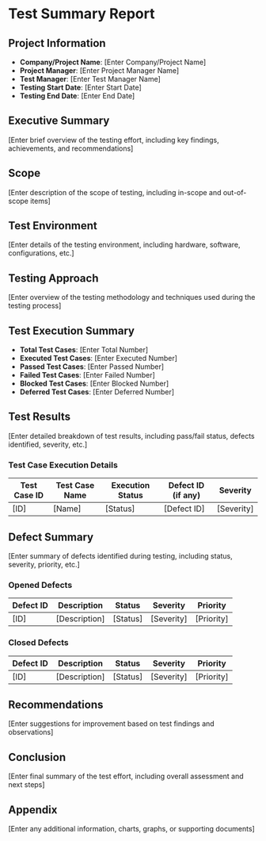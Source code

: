 # Test Summary Report

## Project Information
- **Company/Project Name**: [Enter Company/Project Name]
- **Project Manager**: [Enter Project Manager Name]
- **Test Manager**: [Enter Test Manager Name]
- **Testing Start Date**: [Enter Start Date]
- **Testing End Date**: [Enter End Date]

## Executive Summary
[Enter brief overview of the testing effort, including key findings, achievements, and recommendations]

## Scope
[Enter description of the scope of testing, including in-scope and out-of-scope items]

## Test Environment
[Enter details of the testing environment, including hardware, software, configurations, etc.]

## Testing Approach
[Enter overview of the testing methodology and techniques used during the testing process]

## Test Execution Summary
- **Total Test Cases**: [Enter Total Number]
- **Executed Test Cases**: [Enter Executed Number]
- **Passed Test Cases**: [Enter Passed Number]
- **Failed Test Cases**: [Enter Failed Number]
- **Blocked Test Cases**: [Enter Blocked Number]
- **Deferred Test Cases**: [Enter Deferred Number]

## Test Results
[Enter detailed breakdown of test results, including pass/fail status, defects identified, severity, etc.]

### Test Case Execution Details
| Test Case ID | Test Case Name | Execution Status | Defect ID (if any) | Severity |
|--------------|----------------|------------------|--------------------|----------|
| [ID]         | [Name]         | [Status]         | [Defect ID]        | [Severity]|

## Defect Summary
[Enter summary of defects identified during testing, including status, severity, priority, etc.]

### Opened Defects
| Defect ID | Description | Status | Severity | Priority |
|-----------|-------------|--------|----------|----------|
| [ID]      | [Description] | [Status] | [Severity] | [Priority] |

### Closed Defects
| Defect ID | Description | Status | Severity | Priority |
|-----------|-------------|--------|----------|----------|
| [ID]      | [Description] | [Status] | [Severity] | [Priority] |

## Recommendations
[Enter suggestions for improvement based on test findings and observations]

## Conclusion
[Enter final summary of the test effort, including overall assessment and next steps]

## Appendix
[Enter any additional information, charts, graphs, or supporting documents]

